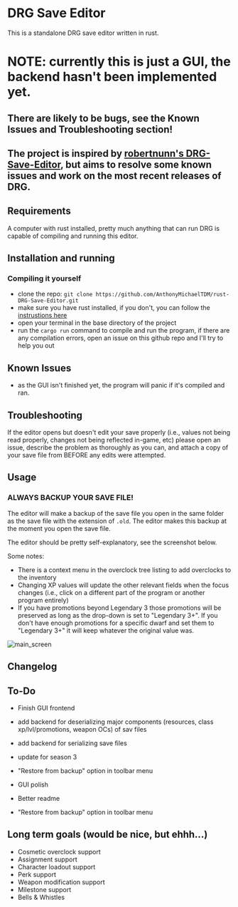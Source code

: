 # DRG Save Editor
This is a standalone DRG save editor written in rust.

# NOTE: currently this is just a GUI, the backend hasn't been implemented yet.

## There are likely to be bugs, see the Known Issues and Troubleshooting section!

## The project is inspired by [robertnunn's DRG-Save-Editor](https://github.com/robertnunn/DRG-Save-Editor), but aims to resolve some known issues and work on the most recent releases of DRG.

## Requirements
A computer with rust installed, pretty much anything that can run DRG is capable of compiling and running this editor.

## Installation and running
### Compiling it yourself
- clone the repo: `git clone https://github.com/AnthonyMichaelTDM/rust-DRG-Save-Editor.git`
- make sure you have rust installed, if you don't, you can follow the [instrustions here](https://www.rust-lang.org/tools/install)
- open your terminal in the base directory of the project
- run the `cargo run` command to compile and run the program, if there are any compilation errors, open an issue on this github repo and I'll try to help you out

## Known Issues
- as the GUI isn't finished yet, the program will panic if it's compiled and ran.

## Troubleshooting
If the editor opens but doesn't edit your save properly (i.e., values not being read properly, changes not being reflected in-game, etc) please open an issue, describe the problem as thoroughly as you can, and attach a copy of your save file from BEFORE any edits were attempted.

## Usage
### ALWAYS BACKUP YOUR SAVE FILE!
The editor will make a backup of the save file you open in the same folder as the save file with the extension of `.old`. The editor makes this backup at the moment you open the save file.

The editor should be pretty self-explanatory, see the screenshot below.

Some notes:
- There is a context menu in the overclock tree listing to add overclocks to the inventory
- Changing XP values will update the other relevant fields when the focus changes (i.e., click on a different part of the program or another program entirely)
- If you have promotions beyond Legendary 3 those promotions will be preserved as long as the drop-down is set to "Legendary 3+". If you don't have enough promotions for a specific dwarf and set them to "Legendary 3+" it will keep whatever the original value was.

![main_screen](sshot.png)
## Changelog

## To-Do
- Finish GUI frontend
- add backend for deserializing major components (resources, class xp/lvl/promotions, weapon OCs) of sav files
- add backend for serializing save files
- update for season 3
- "Restore from backup" option in toolbar menu

- GUI polish
- Better readme
- "Restore from backup" option in toolbar menu

## Long term goals (would be nice, but ehhh...)
- Cosmetic overclock support
- Assignment support
- Character loadout support
- Perk support
- Weapon modification support
- Milestone support
- Bells & Whistles
